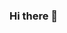 ### Hi there 👋

<!--
**oompas/oompas** is a ✨ _special_ ✨ repository because its `README.md` (this file) appears on your GitHub profile.

Here are some ideas to get you started:

- 🔭 I’m currently working on ...
- 🌱 I’m currently learning ...
- 👯 I’m looking to collaborate on ...
- 🤔 I’m looking for help with ...
- 💬 Ask me about ...
- 📫 How to reach me: ...
- 😄 Pronouns: ...
- ⚡ Fun fact: ...
-->

[](https://raw.githubusercontent.com/oompas/github-stats/master/generated/overview.svg#gh-dark-mode-only)
[](https://raw.githubusercontent.com/oompas/github-stats/master/generated/overview.svg#gh-light-mode-only)

[](https://raw.githubusercontent.com/oompas/github-stats/master/generated/languages.svg#gh-dark-mode-only)
[](https://raw.githubusercontent.com/oompas/github-stats/master/generated/languages.svg#gh-light-mode-only)

